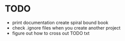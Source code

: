 TODO
====

* print documentation create spiral bound book
* check .ignore files when you create another project
* figure out how to cross out TODO txt


